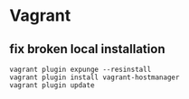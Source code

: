 # Vagrant

## fix broken local installation

	vagrant plugin expunge --resinstall
	vagrant plugin install vagrant-hostmanager
	vagrant plugin update

